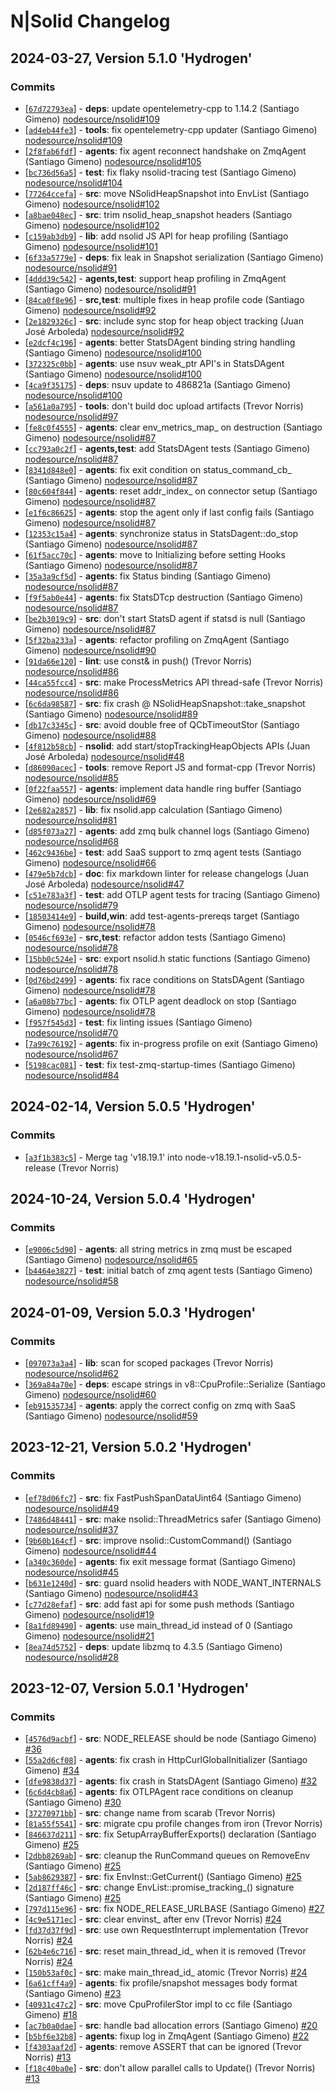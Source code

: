 # N|Solid Changelog

<!--lint disable maximum-line-length no-literal-urls prohibited-strings-->

## 2024-03-27, Version 5.1.0 'Hydrogen'

### Commits

* \[[`67d72793ea`](https://github.com/nodesource/nsolid/commit/67d72793ea)] - **deps**: update opentelemetry-cpp to 1.14.2 (Santiago Gimeno) [nodesource/nsolid#109](https://github.com/nodesource/nsolid/pull/109)
* \[[`ad4eb44fe3`](https://github.com/nodesource/nsolid/commit/ad4eb44fe3)] - **tools**: fix opentelemetry-cpp updater (Santiago Gimeno) [nodesource/nsolid#109](https://github.com/nodesource/nsolid/pull/109)
* \[[`2f8fab6fdf`](https://github.com/nodesource/nsolid/commit/2f8fab6fdf)] - **agents**: fix agent reconnect handshake on ZmqAgent (Santiago Gimeno) [nodesource/nsolid#105](https://github.com/nodesource/nsolid/pull/105)
* \[[`bc736d56a5`](https://github.com/nodesource/nsolid/commit/bc736d56a5)] - **test**: fix flaky nsolid-tracing test (Santiago Gimeno) [nodesource/nsolid#104](https://github.com/nodesource/nsolid/pull/104)
* \[[`77264ccefa`](https://github.com/nodesource/nsolid/commit/77264ccefa)] - **src**: move NSolidHeapSnapshot into EnvList (Santiago Gimeno) [nodesource/nsolid#102](https://github.com/nodesource/nsolid/pull/102)
* \[[`a8bae048ec`](https://github.com/nodesource/nsolid/commit/a8bae048ec)] - **src**: trim nsolid\_heap\_snapshot headers (Santiago Gimeno) [nodesource/nsolid#102](https://github.com/nodesource/nsolid/pull/102)
* \[[`c159ab3db9`](https://github.com/nodesource/nsolid/commit/c159ab3db9)] - **lib**: add nsolid JS API for heap profiling (Santiago Gimeno) [nodesource/nsolid#101](https://github.com/nodesource/nsolid/pull/101)
* \[[`6f33a5779e`](https://github.com/nodesource/nsolid/commit/6f33a5779e)] - **deps**: fix leak in Snapshot serialization (Santiago Gimeno) [nodesource/nsolid#91](https://github.com/nodesource/nsolid/pull/91)
* \[[`4ddd39c542`](https://github.com/nodesource/nsolid/commit/4ddd39c542)] - **agents,test**: support heap profiling in ZmqAgent (Santiago Gimeno) [nodesource/nsolid#91](https://github.com/nodesource/nsolid/pull/91)
* \[[`84ca0f8e96`](https://github.com/nodesource/nsolid/commit/84ca0f8e96)] - **src,test**: multiple fixes in heap profile code (Santiago Gimeno) [nodesource/nsolid#92](https://github.com/nodesource/nsolid/pull/92)
* \[[`2e1829326c`](https://github.com/nodesource/nsolid/commit/2e1829326c)] - **src**: include sync stop for heap object tracking (Juan José Arboleda) [nodesource/nsolid#92](https://github.com/nodesource/nsolid/pull/92)
* \[[`e2dcf4c196`](https://github.com/nodesource/nsolid/commit/e2dcf4c196)] - **agents**: better StatsDAgent binding string handling (Santiago Gimeno) [nodesource/nsolid#100](https://github.com/nodesource/nsolid/pull/100)
* \[[`372325c0bb`](https://github.com/nodesource/nsolid/commit/372325c0bb)] - **agents**: use nsuv weak\_ptr API's in StatsDAgent (Santiago Gimeno) [nodesource/nsolid#100](https://github.com/nodesource/nsolid/pull/100)
* \[[`4ca9f35175`](https://github.com/nodesource/nsolid/commit/4ca9f35175)] - **deps**: nsuv update to 486821a (Santiago Gimeno) [nodesource/nsolid#100](https://github.com/nodesource/nsolid/pull/100)
* \[[`a561a0a795`](https://github.com/nodesource/nsolid/commit/a561a0a795)] - **tools**: don't build doc upload artifacts (Trevor Norris) [nodesource/nsolid#97](https://github.com/nodesource/nsolid/pull/97)
* \[[`fe8c0f4555`](https://github.com/nodesource/nsolid/commit/fe8c0f4555)] - **agents**: clear env\_metrics\_map\_ on destruction (Santiago Gimeno) [nodesource/nsolid#87](https://github.com/nodesource/nsolid/pull/87)
* \[[`cc793a0c2f`](https://github.com/nodesource/nsolid/commit/cc793a0c2f)] - **agents,test**: add StatsDAgent tests (Santiago Gimeno) [nodesource/nsolid#87](https://github.com/nodesource/nsolid/pull/87)
* \[[`8341d848e0`](https://github.com/nodesource/nsolid/commit/8341d848e0)] - **agents**: fix exit condition on status\_command\_cb\_ (Santiago Gimeno) [nodesource/nsolid#87](https://github.com/nodesource/nsolid/pull/87)
* \[[`80c604f844`](https://github.com/nodesource/nsolid/commit/80c604f844)] - **agents**: reset addr\_index\_ on connector setup (Santiago Gimeno) [nodesource/nsolid#87](https://github.com/nodesource/nsolid/pull/87)
* \[[`e1f6c86625`](https://github.com/nodesource/nsolid/commit/e1f6c86625)] - **agents**: stop the agent only if last config fails (Santiago Gimeno) [nodesource/nsolid#87](https://github.com/nodesource/nsolid/pull/87)
* \[[`12353c15a4`](https://github.com/nodesource/nsolid/commit/12353c15a4)] - **agents**: synchronize status in StatsDagent::do\_stop (Santiago Gimeno) [nodesource/nsolid#87](https://github.com/nodesource/nsolid/pull/87)
* \[[`61f5acc70c`](https://github.com/nodesource/nsolid/commit/61f5acc70c)] - **agents**: move to Initializing before setting Hooks (Santiago Gimeno) [nodesource/nsolid#87](https://github.com/nodesource/nsolid/pull/87)
* \[[`35a3a9cf5d`](https://github.com/nodesource/nsolid/commit/35a3a9cf5d)] - **agents**: fix Status binding (Santiago Gimeno) [nodesource/nsolid#87](https://github.com/nodesource/nsolid/pull/87)
* \[[`f9f5ab0e44`](https://github.com/nodesource/nsolid/commit/f9f5ab0e44)] - **agents**: fix StatsDTcp destruction (Santiago Gimeno) [nodesource/nsolid#87](https://github.com/nodesource/nsolid/pull/87)
* \[[`be2b3019c9`](https://github.com/nodesource/nsolid/commit/be2b3019c9)] - **src**: don't start StatsD agent if statsd is null (Santiago Gimeno) [nodesource/nsolid#87](https://github.com/nodesource/nsolid/pull/87)
* \[[`5f32ba233a`](https://github.com/nodesource/nsolid/commit/5f32ba233a)] - **agents**: refactor profiling on ZmqAgent (Santiago Gimeno) [nodesource/nsolid#90](https://github.com/nodesource/nsolid/pull/90)
* \[[`91da66e120`](https://github.com/nodesource/nsolid/commit/91da66e120)] - **lint**: use const& in push() (Trevor Norris) [nodesource/nsolid#86](https://github.com/nodesource/nsolid/pull/86)
* \[[`44ca55fcc4`](https://github.com/nodesource/nsolid/commit/44ca55fcc4)] - **src**: make ProcessMetrics API thread-safe (Trevor Norris) [nodesource/nsolid#86](https://github.com/nodesource/nsolid/pull/86)
* \[[`6c6da98587`](https://github.com/nodesource/nsolid/commit/6c6da98587)] - **src**: fix crash @ NSolidHeapSnapshot::take\_snapshot (Santiago Gimeno) [nodesource/nsolid#89](https://github.com/nodesource/nsolid/pull/89)
* \[[`db17c3345c`](https://github.com/nodesource/nsolid/commit/db17c3345c)] - **src**: avoid double free of QCbTimeoutStor (Santiago Gimeno) [nodesource/nsolid#88](https://github.com/nodesource/nsolid/pull/88)
* \[[`4f812b58cb`](https://github.com/nodesource/nsolid/commit/4f812b58cb)] - **nsolid**: add start/stopTrackingHeapObjects APIs (Juan José Arboleda) [nodesource/nsolid#48](https://github.com/nodesource/nsolid/pull/48)
* \[[`d86090acec`](https://github.com/nodesource/nsolid/commit/d86090acec)] - **tools**: remove Report JS and format-cpp (Trevor Norris) [nodesource/nsolid#85](https://github.com/nodesource/nsolid/pull/85)
* \[[`0f22faa557`](https://github.com/nodesource/nsolid/commit/0f22faa557)] - **agents**: implement data handle ring buffer (Santiago Gimeno) [nodesource/nsolid#69](https://github.com/nodesource/nsolid/pull/69)
* \[[`2e682a2857`](https://github.com/nodesource/nsolid/commit/2e682a2857)] - **lib**: fix nsolid.app calculation (Santiago Gimeno) [nodesource/nsolid#81](https://github.com/nodesource/nsolid/pull/81)
* \[[`d85f073a27`](https://github.com/nodesource/nsolid/commit/d85f073a27)] - **agents**: add zmq bulk channel logs (Santiago Gimeno) [nodesource/nsolid#68](https://github.com/nodesource/nsolid/pull/68)
* \[[`462c9436be`](https://github.com/nodesource/nsolid/commit/462c9436be)] - **test**: add SaaS support to zmq agent tests (Santiago Gimeno) [nodesource/nsolid#66](https://github.com/nodesource/nsolid/pull/66)
* \[[`479e5b7dcb`](https://github.com/nodesource/nsolid/commit/479e5b7dcb)] - **doc**: fix markdown linter for release changelogs (Juan José Arboleda) [nodesource/nsolid#47](https://github.com/nodesource/nsolid/pull/47)
* \[[`c51e783a3f`](https://github.com/nodesource/nsolid/commit/c51e783a3f)] - **test**: add OTLP agent tests for tracing (Santiago Gimeno) [nodesource/nsolid#79](https://github.com/nodesource/nsolid/pull/79)
* \[[`18503414e9`](https://github.com/nodesource/nsolid/commit/18503414e9)] - **build,win**: add test-agents-prereqs target (Santiago Gimeno) [nodesource/nsolid#78](https://github.com/nodesource/nsolid/pull/78)
* \[[`0546cf693e`](https://github.com/nodesource/nsolid/commit/0546cf693e)] - **src,test**: refactor addon tests (Santiago Gimeno) [nodesource/nsolid#78](https://github.com/nodesource/nsolid/pull/78)
* \[[`15bb0c524e`](https://github.com/nodesource/nsolid/commit/15bb0c524e)] - **src**: export nsolid.h static functions (Santiago Gimeno) [nodesource/nsolid#78](https://github.com/nodesource/nsolid/pull/78)
* \[[`0d76bd2499`](https://github.com/nodesource/nsolid/commit/0d76bd2499)] - **agents**: fix race conditions on StatsDAgent (Santiago Gimeno) [nodesource/nsolid#78](https://github.com/nodesource/nsolid/pull/78)
* \[[`a6a08b77bc`](https://github.com/nodesource/nsolid/commit/a6a08b77bc)] - **agents**: fix OTLP agent deadlock on stop (Santiago Gimeno) [nodesource/nsolid#78](https://github.com/nodesource/nsolid/pull/78)
* \[[`f957f545d3`](https://github.com/nodesource/nsolid/commit/f957f545d3)] - **test**: fix linting issues (Santiago Gimeno) [nodesource/nsolid#70](https://github.com/nodesource/nsolid/pull/70)
* \[[`7a99c76192`](https://github.com/nodesource/nsolid/commit/7a99c76192)] - **agents**: fix in-progress profile on exit (Santiago Gimeno) [nodesource/nsolid#67](https://github.com/nodesource/nsolid/pull/67)
* \[[`5198cac081`](https://github.com/nodesource/nsolid/commit/5198cac081)] - **test**: fix test-zmq-startup-times (Santiago Gimeno) [nodesource/nsolid#84](https://github.com/nodesource/nsolid/pull/84)

## 2024-02-14, Version 5.0.5 'Hydrogen'

### Commits

* \[[`a3f1b383c5`](https://github.com/nodesource/nsolid/commit/a3f1b383c5)] - Merge tag 'v18.19.1' into node-v18.19.1-nsolid-v5.0.5-release (Trevor Norris)

## 2024-10-24, Version 5.0.4 'Hydrogen'

### Commits

* \[[`e9006c5d90`](https://github.com/nodesource/nsolid/commit/e9006c5d90)] - **agents**: all string metrics in zmq must be escaped (Santiago Gimeno) [nodesource/nsolid#65](https://github.com/nodesource/nsolid/pull/65)
* \[[`b4464e3827`](https://github.com/nodesource/nsolid/commit/b4464e3827)] - **test**: initial batch of zmq agent tests (Santiago Gimeno) [nodesource/nsolid#58](https://github.com/nodesource/nsolid/pull/58)

## 2024-01-09, Version 5.0.3 'Hydrogen'

### Commits

* \[[`097073a3a4`](https://github.com/nodesource/nsolid/commit/097073a3a4)] - **lib**: scan for scoped packages (Trevor Norris) [nodesource/nsolid#62](https://github.com/nodesource/nsolid/pull/62)
* \[[`369a84a70e`](https://github.com/nodesource/nsolid/commit/369a84a70e)] - **deps**: escape strings in v8::CpuProfile::Serialize (Santiago Gimeno) [nodesource/nsolid#60](https://github.com/nodesource/nsolid/pull/60)
* \[[`eb91535734`](https://github.com/nodesource/nsolid/commit/eb91535734)] - **agents**: apply the correct config on zmq with SaaS (Santiago Gimeno) [nodesource/nsolid#59](https://github.com/nodesource/nsolid/pull/59)

## 2023-12-21, Version 5.0.2 'Hydrogen'

### Commits

* \[[`ef78d06fc7`](https://github.com/nodesource/nsolid/commit/ef78d06fc7)] - **src**: fix FastPushSpanDataUint64 (Santiago Gimeno) [nodesource/nsolid#49](https://github.com/nodesource/nsolid/pull/49)
* \[[`7486d48441`](https://github.com/nodesource/nsolid/commit/7486d48441)] - **src**: make nsolid::ThreadMetrics safer (Santiago Gimeno) [nodesource/nsolid#37](https://github.com/nodesource/nsolid/pull/37)
* \[[`9b60b164cf`](https://github.com/nodesource/nsolid/commit/9b60b164cf)] - **src**: improve nsolid::CustomCommand() (Santiago Gimeno) [nodesource/nsolid#44](https://github.com/nodesource/nsolid/pull/44)
* \[[`a340c360de`](https://github.com/nodesource/nsolid/commit/a340c360de)] - **agents**: fix exit message format (Santiago Gimeno) [nodesource/nsolid#45](https://github.com/nodesource/nsolid/pull/45)
* \[[`b631e1240d`](https://github.com/nodesource/nsolid/commit/b631e1240d)] - **src**: guard nsolid headers with NODE\_WANT\_INTERNALS (Santiago Gimeno) [nodesource/nsolid#43](https://github.com/nodesource/nsolid/pull/43)
* \[[`c77d28efaf`](https://github.com/nodesource/nsolid/commit/c77d28efaf)] - **src**: add fast api for some push methods (Santiago Gimeno) [nodesource/nsolid#19](https://github.com/nodesource/nsolid/pull/19)
* \[[`8a1fd89490`](https://github.com/nodesource/nsolid/commit/8a1fd89490)] - **agents**: use main\_thread\_id instead of 0 (Santiago Gimeno) [nodesource/nsolid#21](https://github.com/nodesource/nsolid/pull/21)
* \[[`8ea74d5752`](https://github.com/nodesource/nsolid/commit/8ea74d5752)] - **deps**: update libzmq to 4.3.5 (Santiago Gimeno) [nodesource/nsolid#28](https://github.com/nodesource/nsolid/pull/28)

## 2023-12-07, Version 5.0.1 'Hydrogen'

### Commits

* \[[`4576d9acbf`](https://github.com/nodesource/nsolid/commit/4576d9acbf)] - **src**: NODE\_RELEASE should be node (Santiago Gimeno) [#36](https://github.com/nodesource/nsolid/pull/36)
* \[[`55a2d6cf08`](https://github.com/nodesource/nsolid/commit/55a2d6cf08)] - **agents**: fix crash in HttpCurlGlobalInitializer (Santiago Gimeno) [#34](https://github.com/nodesource/nsolid/pull/34)
* \[[`dfe9838d37`](https://github.com/nodesource/nsolid/commit/dfe9838d37)] - **agents**: fix crash in StatsDAgent (Santiago Gimeno) [#32](https://github.com/nodesource/nsolid/pull/32)
* \[[`6c6d4cb8a6`](https://github.com/nodesource/nsolid/commit/6c6d4cb8a6)] - **agents**: fix OTLPAgent race conditions on cleanup (Santiago Gimeno) [#30](https://github.com/nodesource/nsolid/pull/30)
* \[[`37270971bb`](https://github.com/nodesource/nsolid/commit/37270971bb)] - **src**: change name from scarab (Trevor Norris)
* \[[`81a55f5541`](https://github.com/nodesource/nsolid/commit/81a55f5541)] - **src**: migrate cpu profile changes from iron (Trevor Norris)
* \[[`846637d211`](https://github.com/nodesource/nsolid/commit/846637d211)] - **src**: fix SetupArrayBufferExports() declaration (Santiago Gimeno) [#25](https://github.com/nodesource/nsolid/pull/25)
* \[[`2dbb8269ab`](https://github.com/nodesource/nsolid/commit/2dbb8269ab)] - **src**: cleanup the RunCommand queues on RemoveEnv (Santiago Gimeno) [#25](https://github.com/nodesource/nsolid/pull/25)
* \[[`5ab8629387`](https://github.com/nodesource/nsolid/commit/5ab8629387)] - **src**: fix EnvInst::GetCurrent() (Santiago Gimeno) [#25](https://github.com/nodesource/nsolid/pull/25)
* \[[`2d187ff46c`](https://github.com/nodesource/nsolid/commit/2d187ff46c)] - **src**: change EnvList::promise\_tracking\_() signature (Santiago Gimeno) [#25](https://github.com/nodesource/nsolid/pull/25)
* \[[`797d115e96`](https://github.com/nodesource/nsolid/commit/797d115e96)] - **src**: fix NODE\_RELEASE\_URLBASE (Santiago Gimeno) [#27](https://github.com/nodesource/nsolid/pull/27)
* \[[`4c9e5171ec`](https://github.com/nodesource/nsolid/commit/4c9e5171ec)] - **src**: clear envinst\_ after env (Trevor Norris) [#24](https://github.com/nodesource/nsolid/pull/24)
* \[[`fd37d37f9d`](https://github.com/nodesource/nsolid/commit/fd37d37f9d)] - **src**: use own RequestInterrupt implementation (Trevor Norris) [#24](https://github.com/nodesource/nsolid/pull/24)
* \[[`62b4e6c716`](https://github.com/nodesource/nsolid/commit/62b4e6c716)] - **src**: reset main\_thread\_id\_ when it is removed (Trevor Norris) [#24](https://github.com/nodesource/nsolid/pull/24)
* \[[`150b53af0c`](https://github.com/nodesource/nsolid/commit/150b53af0c)] - **src**: make main\_thread\_id\_ atomic (Trevor Norris) [#24](https://github.com/nodesource/nsolid/pull/24)
* \[[`6a61cff4a9`](https://github.com/nodesource/nsolid/commit/6a61cff4a9)] - **agents**: fix profile/snapshot messages body format (Santiago Gimeno) [#23](https://github.com/nodesource/nsolid/pull/23)
* \[[`40931c47c2`](https://github.com/nodesource/nsolid/commit/40931c47c2)] - **src**: move CpuProfilerStor impl to cc file (Santiago Gimeno) [#18](https://github.com/nodesource/nsolid/pull/18)
* \[[`ac7b0a0dae`](https://github.com/nodesource/nsolid/commit/ac7b0a0dae)] - **src**: handle bad allocation errors (Santiago Gimeno) [#20](https://github.com/nodesource/nsolid/pull/20)
* \[[`b5bf6e32b8`](https://github.com/nodesource/nsolid/commit/b5bf6e32b8)] - **agents**: fixup log in ZmqAgent (Santiago Gimeno) [#22](https://github.com/nodesource/nsolid/pull/22)
* \[[`f4303aaf2d`](https://github.com/nodesource/nsolid/commit/f4303aaf2d)] - **agents**: remove ASSERT that can be ignored (Trevor Norris) [#13](https://github.com/nodesource/nsolid/pull/13)
* \[[`f18c40ba0e`](https://github.com/nodesource/nsolid/commit/f18c40ba0e)] - **src**: don't allow parallel calls to Update() (Trevor Norris) [#13](https://github.com/nodesource/nsolid/pull/13)
